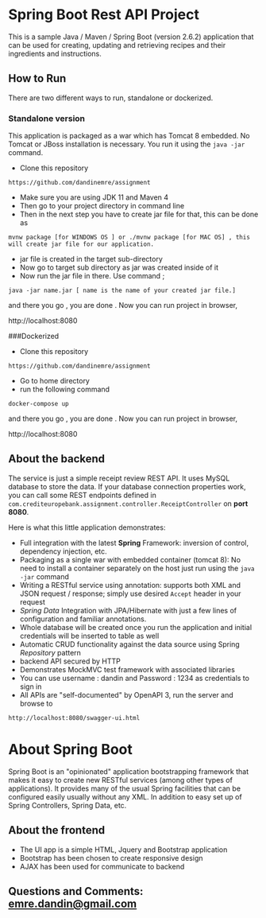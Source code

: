 # Spring Boot Rest API Project

This is a sample Java / Maven / Spring Boot (version 2.6.2) application that can be used for creating, updating and retrieving recipes and their ingredients and instructions.

## How to Run 

There are two different ways to run, standalone or dockerized.
### Standalone version

This application is packaged as a war which has Tomcat 8 embedded. No Tomcat or JBoss installation is necessary. You run it using the ```java -jar``` command.

* Clone this repository 

```
https://github.com/dandinemre/assignment
```

* Make sure you are using JDK 11 and Maven 4
* Then go to your project directory in command line
* Then in the next step you have to create jar file for that, this can be done as

```
mvnw package [for WINDOWS OS ] or ./mvnw package [for MAC OS] , this will create jar file for our application.
```

* jar file is created in the target sub-directory
* Now go to target sub directory as jar was created inside of it 
* Now run the jar file in there. Use command ;

```
java -jar name.jar [ name is the name of your created jar file.]
```

and there you go , you are done . Now you can run project in browser,

 http://localhost:8080

###Dockerized
* Clone this repository

```
https://github.com/dandinemre/assignment
```
* Go to home directory
* run the following command
```
docker-compose up
```
and there you go , you are done . Now you can run project in browser,

http://localhost:8080

## About the backend

The service is just a simple receipt review REST API. 
It uses MySQL database to store the data. 
If your database connection properties work, you can call some REST endpoints defined in ```com.crediteuropebank.assignment.controller.ReceiptController``` on **port 8080**. 

Here is what this little application demonstrates: 

* Full integration with the latest **Spring** Framework: inversion of control, dependency injection, etc.
* Packaging as a single war with embedded container (tomcat 8): No need to install a container separately on the host just run using the ``java -jar`` command
* Writing a RESTful service using annotation: supports both XML and JSON request / response; simply use desired ``Accept`` header in your request
* *Spring Data* Integration with JPA/Hibernate with just a few lines of configuration and familiar annotations. 
* Whole database will be created once you run the application and initial credentials will be inserted to table as well
* Automatic CRUD functionality against the data source using Spring *Repository* pattern
* backend API secured by HTTP 
* Demonstrates MockMVC test framework with associated libraries
* You can use username : dandin and Password : 1234 as credentials to sign in
* All APIs are "self-documented" by OpenAPI 3, run the server and browse to 

```
http://localhost:8080/swagger-ui.html
```

# About Spring Boot

Spring Boot is an "opinionated" application bootstrapping framework that makes it easy to create new RESTful services (among other types of applications). 
It provides many of the usual Spring facilities that can be configured easily usually without any XML. 
In addition to easy set up of Spring Controllers, Spring Data, etc. 


## About the frontend

* The UI app is a simple HTML, Jquery and Bootstrap application
* Bootstrap has been chosen to create responsive design
* AJAX has been used for communicate to backend


## Questions and Comments: emre.dandin@gmail.com

